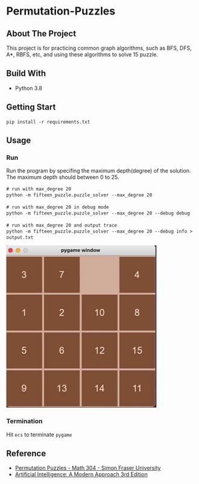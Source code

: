 # Permutation-Puzzles

## About The Project
This project is for practicing common graph algorithms, such as BFS, DFS, A*, RBFS, etc, and using these algorithms to solve 15 puzzle.

## Build With

- Python 3.8

## Getting Start

```
pip install -r requirements.txt
```

## Usage
### Run
Run the program by specifing the maximum depth(degree) of the solution. The maximum depth should between 0 to 25.
```
# run with max_degree 20
python -m fifteen_puzzle.puzzle_solver --max_degree 20

# run with max_degree 20 in debug mode
python -m fifteen_puzzle.puzzle_solver --max_degree 20 --debug debug

# run with max_degree 20 and output trace
python -m fifteen_puzzle.puzzle_solver --max_degree 20 --debug info > output.txt
```

![image](images/fifteen_puzzle.gif)

### Termination
Hit `ecs` to terminate `pygame`

## Reference
- [Permutation Puzzles - Math 304 - Simon Fraser University](http://www.sfu.ca/~jtmulhol/math302/lectures.html)
- [Artificial Intelligence: A Modern Approach 3rd Edition](https://www.amazon.com/Artificial-Intelligence-Modern-Approach-3rd/dp/0136042597)
